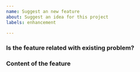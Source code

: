 ```yaml
---
name: Suggest an new feature
about: Suggest an idea for this project
labels: enhancement

---
```


### Is the feature related with existing problem?
<!-- If is, describe the problem below -->



### Content of the feature
<!-- Describe the feature you suggest below -->



